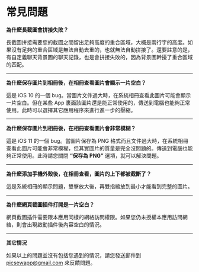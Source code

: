 # 常見問題

**為什麽長截圖會拼接失敗？**

長截圖拼接需要您的截圖之間留出足夠高度的重合區域，大概是兩行字的高度。如果沒有足夠的重合區域是無法自動去重的，也就無法自動拼接了。還要註意的是，有自定義聊天背景圖的聊天記錄，也是會拼接失敗的，因為背景圖幹擾了重合區域的匹配。

---

**為什麽保存圖片到相冊後，在相冊查看圖片會顯示一片空白？**

這是 iOS 10 的一個 bug。當圖片文件過大時，在系統相冊查看此圖片可能會顯示一片空白。但在某些 App 裏面該圖片還是能正常使用的，傳送到電腦也能夠正常使用。此時可以選擇其它應用程序來進行進一步的壓縮。

---

**為什麽保存圖片到相冊後，在相冊查看圖片會非常模糊？**

這是 iOS 11 的一個 bug。當圖片保存為 PNG 格式而且文件過大時，在系統相冊查看此圖片可能會非常模糊，但其實圖片的質量是完全沒問題的。傳送到電腦也能夠正常使用。此時請您關閉 **“保存為 PNG”** 選項，就可以解決問題。

---

**為什麽添加手機外殼後，在相冊查看，圖片的上下都被截斷了？**

這是系統相冊的顯示問題，雙擊放大後，再雙指縮放到最小才能看到完整的圖片。

---

**為什麽網頁截圖插件打開是一片空白？**

網頁截圖插件需要跟本應用同樣的網絡訪問權限。如果您仍未授權本應用訪問網絡，則會出現啟動插件後內容空白的情況。

---

**其它情況**

如果以上的問題並沒有包括您遇到的情況，請您發送郵件到 [picsewapp@gmail.com](mailto:picsewapp@gmail.com) 來反饋問題。
